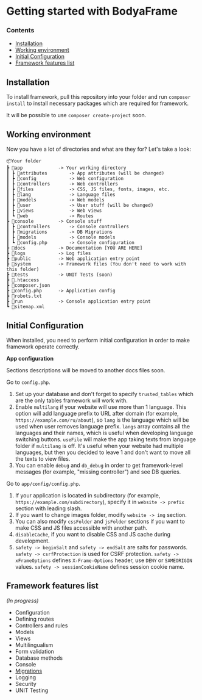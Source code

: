 # Getting started with BodyaFrame

### Contents
- [Installation](#Installation)
- [Working environment](#Working-environment)
- [Initial Configuration](#Initial-Configuration)
- [Framework features list](#Framework-features-list)
## Installation
To install framework, pull this repository into your folder and run `composer install` to install necessary packages which are required for framework.

It will be possible to use `composer create-project` soon.
## Working environment
Now you have a lot of directories and what are they for? Let's take a look:
 ```
📦Your folder
 ┣ 📂app             -> Your working directory
 ┃ ┣ 📂attributes        -> App attributes (will be changed)
 ┃ ┣ 📂config            -> Web configuration
 ┃ ┣ 📂controllers       -> Web controllers
 ┃ ┣ 📂files             -> CSS, JS files, fonts, images, etc.
 ┃ ┣ 📂lang              -> Language files
 ┃ ┣ 📂models            -> Web models
 ┃ ┣ 📂user              -> User stuff (will be changed)
 ┃ ┣ 📂views             -> Web views
 ┃ ┗ 📂web               -> Routes
 ┣ 📂console         -> Console stuff
 ┃ ┣ 📂controllers       -> Console controllers
 ┃ ┣ 📂migrations        -> DB Migrations
 ┃ ┣ 📂models            -> Console models
 ┃ ┗ 📜config.php        -> Console configuration
 ┣ 📂docs            -> Documentation [YOU ARE HERE]
 ┣ 📂logs            -> Log files
 ┣ 📂public          -> Web application entry point
 ┣ 📂system          -> Framework files (You don't need to work with this folder)
 ┣ 📂tests           -> UNIT Tests (soon)
 ┣ 📜.htaccess
 ┣ 📜composer.json
 ┣ 📜config.php      -> Application config
 ┣ 📜robots.txt
 ┣ 📜run             -> Console application entry point
 ┗ 📜sitemap.xml
```
## Initial Configuration
When installed, you need to perform initial configuration in order to make framework operate correctly.

**App configuration**

Sections descriptions will be moved to another docs files soon.

Go to `config.php`.
1. Set up your database and don't forget to specify `trusted_tables` which are the only tables framework will work with.
2. Enable `multilang` if your website will use more than 1 language. This option will add language prefix to URL after domain (for example, `https://example.com/ru/about`), so `lang` is the language which will be used when user removes language prefix. `langs` array contains all the languages and their names, which is useful when developing language switching buttons. `useFile` will make the app taking texts from language folder if `multilang` is off. It's useful when your website had multiple languages, but then you decided to leave 1 and don't want to move all the texts to view files.
3. You can enable `debug` and `db_debug` in order to get framework-level messages (for example, "missing controller") and see DB queries.

Go to `app/config/config.php`.
1. If your application is located in subdirectory (for example, `https://example.com/subdirectory`), specify it in `website -> prefix` section with leading slash. 
2. If you want to change images folder, modify `website -> img` section.
3. You can also modify `cssFolder` and `jsFolder` sections if you want to make CSS and JS files accessible with another path.
4. `disableCache`, if you want to disable CSS and JS cache during development.
5. `safety -> beginSalt` and `safety -> endSalt` are salts for passwords. `safety -> csrfProtection` is used for CSRF protection. `safety -> xFrameOptions` defines `X-Frame-Options` header, use `DENY` or `SAMEORIGIN` values. `safety -> sessionCookieName` defines session cookie name.
## Framework features list

*(In progress)*

 - Configuration
 - Defining routes
 - Controllers and rules
 - Models
 - Views
 - Multilingualism
 - Form validation
 - Database methods
 - Console
 - [Migrations](./migrations.md)
 - Logging
 - Security
 - UNIT Testing